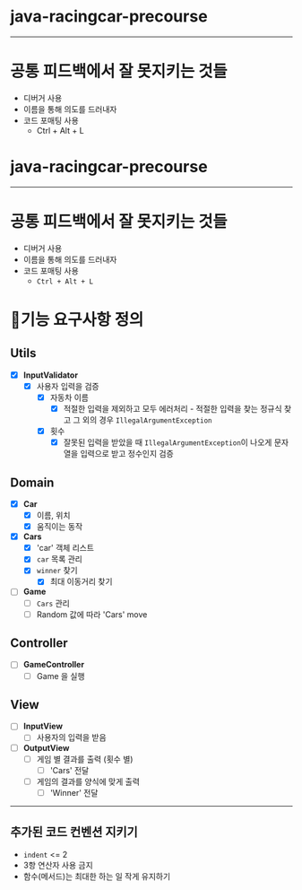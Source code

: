 # java-racingcar-precourse

-------
# 공통 피드백에서 잘 못지키는 것들 
- 디버거 사용 
- 이름을 통해 의도를 드러내자 
- 코드 포매팅 사용
  - Ctrl + Alt + L
# java-racingcar-precourse

---
# 공통 피드백에서 잘 못지키는 것들
- 디버거 사용
- 이름을 통해 의도를 드러내자
- 코드 포매팅 사용
  - `Ctrl + Alt + L`
# 👷기능 요구사항 정의
## Utils
- [x] **InputValidator**
  - [x] 사용자 입력을 검증
    - [x] 자동차 이름
      - [x] 적절한 입력을 제외하고 모두 에러처리 - 적절한 입력을 찾는 정규식 찾고 그 외의 경우 `IllegalArgumentException`
    - [x] 횟수
      - [x] 잘못된 입력을 받았을 때 `IllegalArgumentException`이 나오게 문자열을 입력으로 받고 정수인지 검증

## Domain
- [x] **Car**
  - [x] 이름, 위치
  - [x] 움직이는 동작
- [x] **Cars**
  - [x] 'car' 객체 리스트
  - [x] `car` 목록 관리
  - [x] `winner` 찾기
    -[x] 최대 이동거리 찾기
- [ ] **Game**
  - [ ] `Cars` 관리
  - [ ] Random 값에 따라 'Cars' move

## Controller
- [ ] **GameController**
  - [ ] Game 을 실행

## View
- [ ] **InputView**
  - [ ] 사용자의 입력을 받음
- [ ] **OutputView**
  - [ ] 게임 별 결과를 출력 (횟수 별)
    - [ ] 'Cars' 전달
  - [ ] 게임의 결과를 양식에 맞게 출력
    - [ ] 'Winner' 전달

---

## 추가된 코드 컨벤션 지키기
- `indent` <= 2
- 3항 연산자 사용 금지
- 함수(메서드)는 최대한 하는 일 작게 유지하기